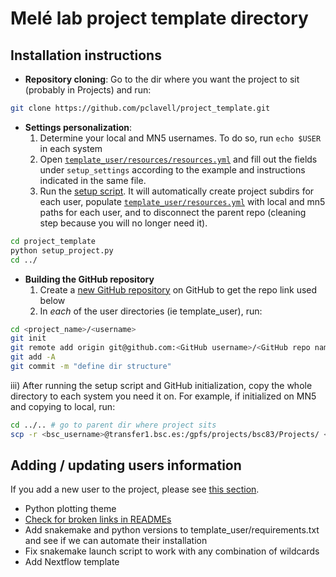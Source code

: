 # Melé lab project template directory


## Installation instructions

* **Repository cloning**: Go to the dir where you want the project to sit (probably in Projects) and run:

```bash
git clone https://github.com/pclavell/project_template.git
```

* **Settings personalization**:
  1) Determine your local and MN5 usernames. To do so, run `echo $USER` in each system
  2) Open [`template_user/resources/resources.yml`](template_user/resources/resources.yml) and fill out the fields under `setup_settings` according to the example and instructions indicated in the same file.
  3) Run the [setup script](setup_project.py). It will automatically create project subdirs for each user, populate [`template_user/resources.yml`](template_user/resources/resources.yml) with local and mn5 paths for each user, and to disconnect the parent repo (cleaning step because you will no longer need it).

```bash
cd project_template
python setup_project.py
cd ../
```
* **Building the GitHub repository**
  1) Create a [new GitHub repository](https://github.com/new) on GitHub to get the repo link used      below
  2) In *each* of the user directories (ie template_user), run:

```bash
cd <project_name>/<username>
git init
git remote add origin git@github.com:<GitHub username>/<GitHub repo name>.git
git add -A
git commit -m "define dir structure"
```
  iii) After running the setup script and GitHub initialization, copy the whole directory to each system you need it on. For example, if initialized on MN5 and copying to local, run:
```bash
cd ../.. # go to parent dir where project sits
scp -r <bsc_username>@transfer1.bsc.es:/gpfs/projects/bsc83/Projects/ <project_name>
```


## Adding / updating users information

If you add a new user to the project, please see [this section](template_user/#adding--updating-users-information).

<!-- ## Other rules
* Do not remove [template_user](template_user), as it will be used to generate new users if need be -->

<!-- ## Developer to-do -->

* Python plotting theme
* [Check for broken links in READMEs](https://github.com/tcort/github-action-markdown-link-check)
* Add snakemake and python versions to template_user/requirements.txt and see if we can automate their installation
* Fix snakemake launch script to work with any combination of wildcards
* Add Nextflow template
